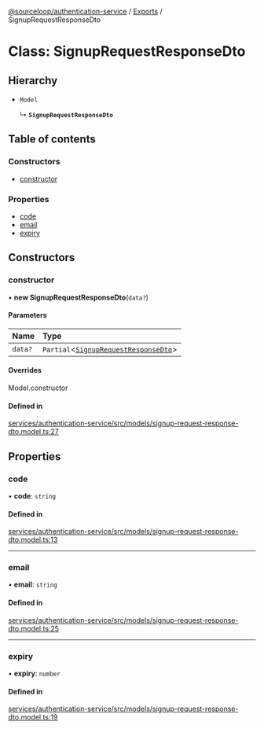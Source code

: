 [@sourceloop/authentication-service](../README.md) / [Exports](../modules.md) / SignupRequestResponseDto

# Class: SignupRequestResponseDto

## Hierarchy

- `Model`

  ↳ **`SignupRequestResponseDto`**

## Table of contents

### Constructors

- [constructor](SignupRequestResponseDto.md#constructor)

### Properties

- [code](SignupRequestResponseDto.md#code)
- [email](SignupRequestResponseDto.md#email)
- [expiry](SignupRequestResponseDto.md#expiry)

## Constructors

### constructor

• **new SignupRequestResponseDto**(`data?`)

#### Parameters

| Name | Type |
| :------ | :------ |
| `data?` | `Partial`<[`SignupRequestResponseDto`](SignupRequestResponseDto.md)\> |

#### Overrides

Model.constructor

#### Defined in

[services/authentication-service/src/models/signup-request-response-dto.model.ts:27](https://github.com/sourcefuse/loopback4-microservice-catalog/blob/bc2553587/services/authentication-service/src/models/signup-request-response-dto.model.ts#L27)

## Properties

### code

• **code**: `string`

#### Defined in

[services/authentication-service/src/models/signup-request-response-dto.model.ts:13](https://github.com/sourcefuse/loopback4-microservice-catalog/blob/bc2553587/services/authentication-service/src/models/signup-request-response-dto.model.ts#L13)

___

### email

• **email**: `string`

#### Defined in

[services/authentication-service/src/models/signup-request-response-dto.model.ts:25](https://github.com/sourcefuse/loopback4-microservice-catalog/blob/bc2553587/services/authentication-service/src/models/signup-request-response-dto.model.ts#L25)

___

### expiry

• **expiry**: `number`

#### Defined in

[services/authentication-service/src/models/signup-request-response-dto.model.ts:19](https://github.com/sourcefuse/loopback4-microservice-catalog/blob/bc2553587/services/authentication-service/src/models/signup-request-response-dto.model.ts#L19)
